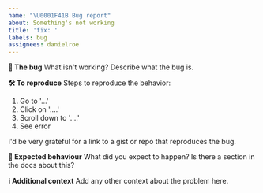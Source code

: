 ```yaml
---
name: "\U0001F41B Bug report"
about: Something's not working
title: 'fix: '
labels: bug
assignees: danielroe
---
```


**🐛 The bug**
What isn't working? Describe what the bug is.

**🛠️ To reproduce**
Steps to reproduce the behavior:

1. Go to '...'
2. Click on '....'
3. Scroll down to '....'
4. See error

I'd be very grateful for a link to a gist or repo that reproduces the bug.

**🌈 Expected behaviour**
What did you expect to happen? Is there a section in the docs about this?

**ℹ️ Additional context**
Add any other context about the problem here.
